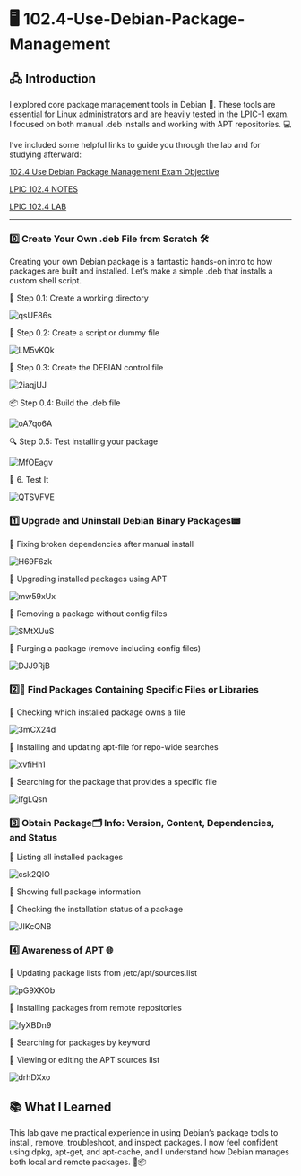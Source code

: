 # 🖥️ 102.4-Use-Debian-Package-Management

## 🖧  Introduction
I explored core package management tools in Debian 🐧. These tools are essential for Linux administrators and are heavily tested in the LPIC-1 exam. I focused on both manual .deb installs and working with APT repositories. 💻

I’ve included some helpful links to guide you through the lab and for studying afterward:

[102.4 Use Debian Package Management Exam Objective](https://www.lpi.org/our-certifications/exam-101-102-objectives/#102.4_Use_Debian_package_management)

[LPIC 102.4 NOTES](https://1drv.ms/w/c/354f1c8d534fbced/EVSlMW61sa9PhwG3dK3GJHUBR0tbg7uJur71G0rsKtJC-Q?e=kUvEpv)

[LPIC 102.4 LAB](https://1drv.ms/w/c/354f1c8d534fbced/ES8_Htw7HXdPi0U3FYU3MH4BMxOQVcrmNRTtZKnv3fRWHg?e=KfthDA)

---

### 0️⃣ Create Your Own .deb File from Scratch 🛠️

Creating your own Debian package is a fantastic hands-on intro to how packages are built and installed. Let’s make a simple .deb that installs a custom shell script.

📂 Step 0.1: Create a working directory

![qsUE86s](https://github.com/user-attachments/assets/c9106181-b7bf-46e9-90f9-0adf569c70f7)

🧾 Step 0.2: Create a script or dummy file

![LM5vKQk](https://github.com/user-attachments/assets/462f9893-a4a8-47d4-a88d-e46d1dacdf27)

📁 Step 0.3: Create the DEBIAN control file

![2iaqjUJ](https://github.com/user-attachments/assets/92a399eb-354c-4df7-81df-e924b2e864a5)

📦 Step 0.4: Build the .deb file

![oA7qo6A](https://github.com/user-attachments/assets/b50ae597-a226-4ec3-be37-336e0b952b3b)

🔍 Step 0.5: Test installing your package

![MfOEagv](https://github.com/user-attachments/assets/9c458432-16db-42ca-8fd0-48681a070798)

🧪 6. Test It

![QTSVFVE](https://github.com/user-attachments/assets/99f7d143-53a8-44c2-ab26-239829f466c2)

### 1️⃣ Upgrade and Uninstall Debian Binary Packages📟

🔹 Fixing broken dependencies after manual install

![H69F6zk](https://github.com/user-attachments/assets/031d63f5-ee8a-49d7-83b5-e6a456e0dedd)

🔹 Upgrading installed packages using APT

![mw59xUx](https://github.com/user-attachments/assets/f0d4f176-b83c-4e09-91f5-c288dbb87c7a)

🔹 Removing a package without config files

![SMtXUuS](https://github.com/user-attachments/assets/7a815aad-fc82-4cc9-bfcd-e6c08b5109e5)

🔹 Purging a package (remove including config files)

![DJJ9RjB](https://github.com/user-attachments/assets/0b1078fc-b047-4436-a0f3-21ae49e265db)

### 2️⃣📡 Find Packages Containing Specific Files or Libraries

🔹 Checking which installed package owns a file

![3mCX24d](https://github.com/user-attachments/assets/f5462cdd-501f-4d93-b54c-6c82be81b001)

🔹 Installing and updating apt-file for repo-wide searches

![xvfiHh1](https://github.com/user-attachments/assets/837f8ba1-d6c0-43db-9431-27afd226b43c)

🔹 Searching for the package that provides a specific file

![IfgLQsn](https://github.com/user-attachments/assets/0ee400c0-9b16-45ae-b1cb-1fdbf5af9127)

### 3️⃣ Obtain Package🗂️ Info: Version, Content, Dependencies, and Status

🔹 Listing all installed packages

![csk2QlO](https://github.com/user-attachments/assets/2dce98b5-1d01-410b-a2bd-9b2d1f327695)

🔹 Showing full package information

🔹 Checking the installation status of a package

![JIKcQNB](https://github.com/user-attachments/assets/9861b0bf-6913-4eda-b72d-37cce4758cf9)

### 4️⃣ Awareness of APT 🌐

🔹 Updating package lists from /etc/apt/sources.list

![pG9XKOb](https://github.com/user-attachments/assets/132a6e8d-e051-4910-a7a6-864b249c7a31)

🔹 Installing packages from remote repositories

![fyXBDn9](https://github.com/user-attachments/assets/54ad2f65-fb69-48cf-aaeb-20c30042856b)

🔹 Searching for packages by keyword

🔹 Viewing or editing the APT sources list

![drhDXxo](https://github.com/user-attachments/assets/0ba42f1b-8192-46af-a1e0-e805d23e8dcb)

## 📚 What I Learned
This lab gave me practical experience in using Debian’s package tools to install, remove, troubleshoot, and inspect packages. I now feel confident using dpkg, apt-get, and apt-cache, and I understand how Debian manages both local and remote packages. 🧠📦
